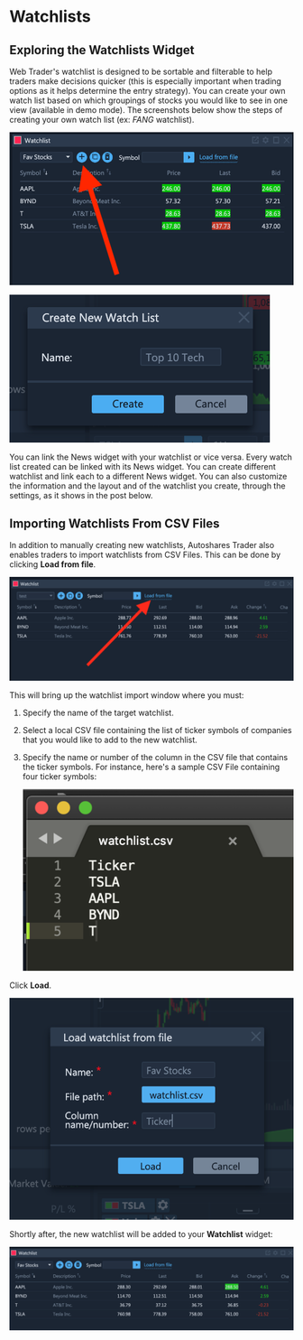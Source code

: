# Watchlists

## Exploring the Watchlists Widget

Web Trader's watchlist is designed to be sortable and filterable to help traders make decisions quicker \(this is especially important when trading options as it helps determine the entry strategy\). You can create your own watch list based on which groupings of stocks you would like to see in one view \(available in demo mode\). The screenshots below show the steps of creating your own watch list \(ex: _FANG_ watchlist\).

![](../../../.gitbook/assets/screenshot-2020-03-20-at-19.39.54.png)

![](../../../.gitbook/assets/screenshot-2020-03-20-at-19.41.34.png)

You can link the News widget with your watchlist or vice versa. Every watch list created can be linked with its News widget. You can create different watchlist and link each to a different News widget. You can also customize the information and the layout and of the watchlist you create, through the settings, as it shows in the post below.

## Importing Watchlists From CSV Files

In addition to manually creating new watchlists, Autoshares Trader also enables traders to import watchlists from CSV Files. This can be done by clicking **Load from file**.

![](../../../.gitbook/assets/screenshot-2020-02-27-at-15.03.33.png)

This will bring up the watchlist import window where you must:

1. Specify the name of the target watchlist.
2. Select a local CSV file containing the list of ticker symbols of companies that you would like to add to the new watchlist.
3. Specify the name or number of the column in the CSV file that contains the ticker symbols. For instance, here's a sample CSV File containing four ticker symbols:

   ![](../../../.gitbook/assets/screenshot-2020-02-27-at-15.06.10.png)

Click **Load**.

![](../../../.gitbook/assets/screenshot-2020-02-27-at-15.06.16.png)

Shortly after, the new watchlist will be added to your **Watchlist** widget:

![](../../../.gitbook/assets/screenshot-2020-02-27-at-15.10.49.png)

